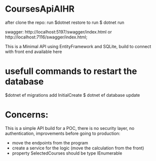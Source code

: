 # CoursesApiAIHR

after clone the repo:
run $dotnet restore
to run $ dotnet run

swagger: http://localhost:5197/swagger/index.html or http://localhost:7116/swagger/index.html;

This is a Minimal API using EntityFramework and SQLite,
build to connect with front end available here



# usefull commands to restart the database
$dotnet ef migrations add InitialCreate
$ dotnet ef database update


# Concerns:
This is a simple API build for a POC,
there is no security layer, no authentication,
improvements before going to production:
- move the endpoints from the program
- create a service for the logic (move the calculation from the front)
- property SelectedCourses should be type IEnumerable<Course>
  


